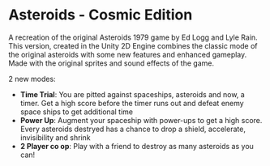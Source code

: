 # Asteroids - Cosmic Edition

A recreation of the original Asteroids 1979 game by Ed Logg and Lyle Rain. This version, created in the Unity 2D Engine combines the classic mode of the original asteroids with some new features and enhanced gameplay. Made with the original sprites and sound effects of the game.

2 new modes:

- <b>Time Trial</b>: You are pitted against spaceships, asteroids and now, a timer. Get a high score before the timer runs out and defeat enemy space ships to get additional time
- <b>Power Up</b>: Augment your spaceship with power-ups to get a high score. Every asteroids destryed has a chance to drop a shield, accelerate, invisibility and shrink
- <b>2 Player co op</b>: Play with a friend to destroy as many asteroids as you can!
